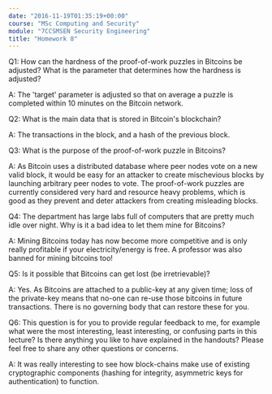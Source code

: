 ```yaml
---
date: "2016-11-19T01:35:19+00:00"
course: "MSc Computing and Security"
module: "7CCSMSEN Security Engineering"
title: "Homework 8"
---
```


Q1: How can the hardness of the proof-of-work puzzles in Bitcoins be adjusted? What is the parameter that determines how the hardness is adjusted?

A: The 'target' parameter is adjusted so that on average a puzzle is completed within 10 minutes on the Bitcoin network.


Q2: What is the main data that is stored in Bitcoin's blockchain?

A: The transactions in the block, and a hash of the previous block.


Q3: What is the purpose of the proof-of-work puzzle in Bitcoins?

A: As Bitcoin uses a distributed database where peer nodes vote on a new valid block, it would be easy for an attacker to create mischevious blocks by launching arbitrary peer nodes to vote. The proof-of-work puzzles are currently considered very hard and resource heavy problems, which is good as they prevent and deter attackers from creating misleading blocks.


Q4: The department has large labs full of computers that are pretty much idle over night. Why is it a bad idea to let them mine for Bitcoins?

A: Mining Bitcoins today has now become more competitive and is only really profitable if your electricity/energy is free. A professor was also banned for mining bitcoins too!


Q5: Is it possible that Bitcoins can get lost (be irretrievable)?

A: Yes. As Bitcoins are attached to a public-key at any given time; loss of the private-key means that no-one can re-use those bitcoins in future transactions. There is no governing body that can restore these for you.


Q6: This question is for you to provide regular feedback to me, for example what were the most interesting, least interesting, or confusing parts in this lecture? Is there anything you like to have explained in the handouts? Please feel free to share any other questions or concerns.

A: It was really interesting to see how block-chains make use of existing cryptographic components (hashing for integrity, asymmetric keys for authentication) to function.
